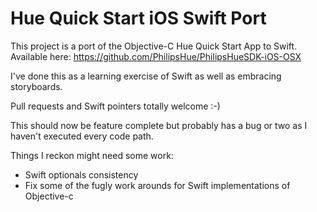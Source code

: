 # Hue Quick Start iOS Swift Port

This project is a port of the Objective-C Hue Quick Start App to Swift. Available here: https://github.com/PhilipsHue/PhilipsHueSDK-iOS-OSX

I've done this as a learning exercise of Swift as well as embracing storyboards.

Pull requests and Swift pointers totally welcome :-)

This should now be feature complete but probably has a bug or two as I haven't executed every code path.

Things I reckon might need some work:
* Swift optionals consistency
* Fix some of the fugly work arounds for Swift implementations of Objective-c